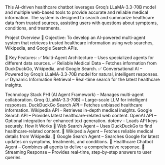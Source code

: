 This AI-driven healthcare chatbot leverages Groq’s LLaMA-3.3-70B model and multiple web-based tools to provide accurate and reliable medical information. The system is designed to search and summarize healthcare data from trusted sources, assisting users with questions about symptoms, conditions, and treatments.

Project Overview
📌 Objective:
To develop an AI-powered multi-agent system that retrieves trusted healthcare information using web searches, Wikipedia, and Google Search APIs.

📌 Key Features:
✅ Multi-Agent Architecture – Uses specialized agents for different data sources.
✅ Reliable Medical Data – Fetches information from DuckDuckGo, Wikipedia, and Google Search.
✅ Conversational AI – Powered by Groq’s LLaMA-3.3-70B model for natural, intelligent responses.
✅ Dynamic Information Retrieval – Real-time search for the latest healthcare insights.

Technology Stack
PHI (AI Agent Framework) – Manages multi-agent collaboration.
Groq (LLaMA-3.3-70B) – Large-scale LLM for intelligent responses.
DuckDuckGo Search API – Fetches unbiased healthcare information.
Wikipedia API – Retrieves in-depth medical insights.
Google Search API – Provides latest healthcare-related web content.
OpenAI API – Optional integration for enhanced text generation.
dotenv – Loads API keys securely.
How It Works
🔹 Web Search Agent – Uses DuckDuckGo to find healthcare-related content.
🔹 Wikipedia Agent – Fetches reliable medical details from Wikipedia.
🔹 Google Search Agent – Searches Google for latest updates on symptoms, treatments, and conditions.
🔹 Healthcare Chatbot Agent – Combines all agents to deliver a comprehensive response.
🔹 Streaming Response – Provides real-time, step-by-step answers to user queries.
